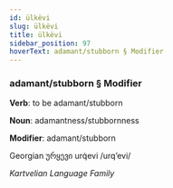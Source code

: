 ```yaml
---
id: ülkëvi
slug: ülkëvi
title: ülkëvi
sidebar_position: 97
hoverText: adamant/stubborn § Modifier
---
```


### adamant/stubborn § Modifier

**Verb**: to be adamant/stubborn

**Noun**: adamantness/stubbornness

**Modifier**: adamant/stubborn

Georgian ურყევი urq̇evi /urqʼevi/

*Kartvelian Language Family*